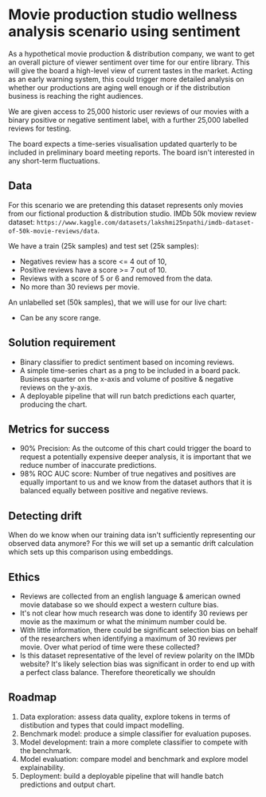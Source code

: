 # Movie production studio wellness analysis scenario using sentiment

As a hypothetical movie production & distribution company, we want to get an overall picture of viewer sentiment over time for our entire library. This will give the board a high-level view of current tastes in the market. Acting as an early warning system, this could trigger more detailed analysis on whether our productions are aging well enough or if the distribution business is reaching the right audiences.

We are given access to 25,000 historic user reviews of our movies with a binary positive or negative sentiment label, with a further 25,000 labelled reviews for testing.

The board expects a time-series visualisation updated quarterly to be included in preliminary board meeting reports. The board isn't interested in any short-term fluctuations.

## Data
For this scenario we are pretending this dataset represents only movies from our fictional production & distribution studio.
IMDb 50k moview review dataset: `https://www.kaggle.com/datasets/lakshmi25npathi/imdb-dataset-of-50k-movie-reviews/data`.

We have a train (25k samples) and test set (25k samples):
- Negatives review has a score <= 4 out of 10,
- Positive reviews have a score >= 7 out of 10. 
- Reviews with a score of 5 or 6 and removed from the data.
- No more than 30 reviews per movie.

An unlabelled set (50k samples), that we will use for our live chart:
- Can be any score range.

## Solution requirement
- Binary classifier to predict sentiment based on incoming reviews.
- A simple time-series chart as a png to be included in a board pack. Business quarter on the x-axis and volume of positive & negative reviews on the y-axis.
- A deployable pipeline that will run batch predictions each quarter, producing the chart.

## Metrics for success 
- 90% Precision: As the outcome of this chart could trigger the board to request a potentially expensive deeper analysis, it is important that we reduce number of inaccurate predictions.
- 98% ROC AUC score: Number of true negatives and positives are equally important to us and we know from the dataset authors that it is balanced equally between positive and negative reviews.

## Detecting drift
When do we know when our training data isn't sufficiently representing our observed data anymore? For this we will set up a semantic drift calculation which sets up this comparison using embeddings.

## Ethics
- Reviews are collected from an english language & american owned movie database so we should expect a western culture bias.
- It's not clear how much research was done to identify 30 reviews per movie as the maximum or what the minimum number could be.
- With little information, there could be significant selection bias on behalf of the researchers when identifying a maximum of 30 reviews per movie. Over what period of time were these collected?
- Is this dataset representative of the level of review polarity on the IMDb website? It's likely selection bias was significant in order to end up with a perfect class balance. Therefore theoretically we shouldn

## Roadmap
1. Data exploration: assess data quality, explore tokens in terms of distibution and types that could impact modelling.
2. Benchmark model: produce a simple classifier for evaluation puposes.
3. Model development: train a more complete classifier to compete with the benchmark.
4. Model evaluation: compare model and benchmark and explore model explainability.
5. Deployment: build a deployable pipeline that will handle batch predictions and output chart.

